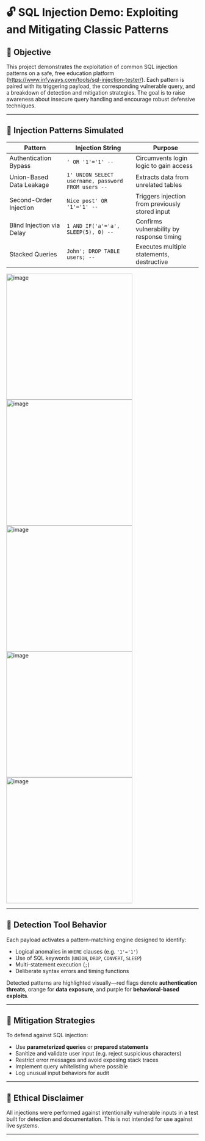 

# 🔓 SQL Injection Demo: Exploiting and Mitigating Classic Patterns

## 🧠 Objective

This project demonstrates the exploitation of common SQL injection patterns on a safe, free education platform (https://www.infyways.com/tools/sql-injection-tester/). Each pattern is paired with its triggering payload, the corresponding vulnerable query, and a breakdown of detection and mitigation strategies. The goal is to raise awareness about insecure query handling and encourage robust defensive techniques.

---

## 🚨 Injection Patterns Simulated

| Pattern                       | Injection String                                | Purpose                                  |
|------------------------------|--------------------------------------------------|------------------------------------------|
| Authentication Bypass        | `' OR '1'='1' --`                                | Circumvents login logic to gain access   |
| Union-Based Data Leakage     | `1' UNION SELECT username, password FROM users --` | Extracts data from unrelated tables     |
| Second-Order Injection       | `Nice post' OR '1'='1' --`                       | Triggers injection from previously stored input |
| Blind Injection via Delay    | `1 AND IF('a'='a', SLEEP(5), 0) --`             | Confirms vulnerability by response timing |
| Stacked Queries              | `John'; DROP TABLE users; --`                   | Executes multiple statements, destructive |



<img width="330" height="330" alt="image" src="https://github.com/user-attachments/assets/15fd3fd4-4b05-40ea-ac2b-a69a6eaf7d98" />
<img width="330" height="330" alt="image" src="https://github.com/user-attachments/assets/e48fce02-b6f3-473f-a187-358c7df2f3bf" />
<img width="330" height="330" alt="image" src="https://github.com/user-attachments/assets/35077d62-ad93-4cd9-9c13-2de64491ecf2" />
<img width="330" height="330" alt="image" src="https://github.com/user-attachments/assets/c3090499-8668-41d9-bf88-4afae52eb894" />
<img width="330" height="330" alt="image" src="https://github.com/user-attachments/assets/23c1a49b-6fab-4f54-93a0-74072c594159" />


---

## 🧪 Detection Tool Behavior

Each payload activates a pattern-matching engine designed to identify:
- Logical anomalies in `WHERE` clauses (e.g. `'1'='1'`)
- Use of SQL keywords (`UNION`, `DROP`, `CONVERT`, `SLEEP`)
- Multi-statement execution (`;`)
- Deliberate syntax errors and timing functions

Detected patterns are highlighted visually—red flags denote **authentication threats**, orange for **data exposure**, and purple for **behavioral-based exploits**.

---

## 🔐 Mitigation Strategies

To defend against SQL injection:
- Use **parameterized queries** or **prepared statements**
- Sanitize and validate user input (e.g. reject suspicious characters)
- Restrict error messages and avoid exposing stack traces
- Implement query whitelisting where possible
- Log unusual input behaviors for audit


---

## 📜 Ethical Disclaimer

All injections were performed against intentionally vulnerable inputs in a test built for detection and documentation. This is not intended for use against live systems.


---
